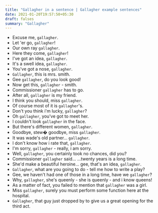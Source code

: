 ```yaml
---
title: "Gallagher in a sentence | Gallagher example sentences"
date: 2021-01-20T19:57:50+05:30
draft: falses
summary: "Gallagher"
---
```

- Excuse me, `gallagher`.
- Let 'er go, `gallagher`!
- Our own ray `gallagher`.
- Here they come, `gallagher`!
- I've got an idea, `gallagher`.
- It's a swell idea, `gallagher`.
- You've got a nose, `gallagher`.
- `Gallagher`, this is mrs. smith.
- Gee `gallagher`, do you look good!
- Now get this, `gallagher` - smith.
- Commissioner `gallagher` has to go.
- After all, `gallagher` is my friend.
- I think you should, miss `gallagher`.
- Of course most of it is `gallagher`'s.
- Don't you think i'm lucky, `gallagher`?
- Oh `gallagher`, you've got to meet her.
- I couldn't look `gallagher` in the face.
- But there's different women, `gallagher`.
- Goodbye, stew� goodbye, miss `gallagher`.
- It was wade's old partner... `gallagher`.
- I don't know how i rate that, `gallagher`.
- I'm sorry, `gallagher` - really, i am sorry.
- Well, `gallagher`, you certainly took no chances, did you?
- Commissioner `gallagher` said... ...twenty years is a long time.
- She'd make a beautiful heroine... gee, that's an idea, `gallagher`.
- `Gallagher`, what are you going to do - tell me how to write a play?
- Gee, we haven't had one of those in a long time, have we `gallagher`?
- Why, `gallagher`, she's queenly - she is queenly - and i know queens!
- As a matter of fact, you failed to mention that `gallagher` was a girl.
- Miss `gallagher`, surely you must perform some function here at the hospital.
- `Gallagher`, that guy just dropped by to give us a great opening for the third act.
                 
